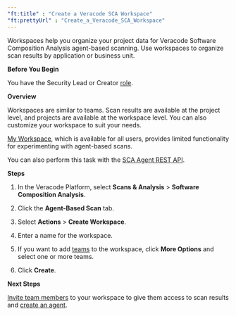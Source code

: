 ```yaml
---
"ft:title" : "Create a Veracode SCA Workspace"
"ft:prettyUrl" : "Create_a_Veracode_SCA_Workspace"
---
```


Workspaces help you organize your project data for Veracode Software Composition Analysis agent-based scanning. Use workspaces to organize scan results by application or business unit.

<p font-size="13pt"><b>Before You Begin</b></p>

You have the Security Lead or Creator [role](https://docs.veracode.com/r/c_role_permissions).

<p font-size="13pt"><b>Overview</b></p>

Workspaces are similar to teams. Scan results are available at the project level, and projects are available at the workspace level. You can also customize your workspace to suit your needs.

[My Workspace](https://docs.veracode.com/r/Using_My_Workspace_for_Veracode_SCA), which is available for all users, provides limited functionality for experimenting with agent-based scans.

You can also perform this task with the [SCA Agent REST API](https://docs.veracode.com/r/c_sourceclear_intro). 

<p font-size="13pt"><b>Steps</b></p>

1.  In the Veracode Platform, select **Scans & Analysis** > **Software Composition Analysis**.

2.  Click the **Agent-Based Scan** tab.

3.  Select **Actions** > **Create Workspace**.

4.  Enter a name for the workspace.

5.  If you want to add [teams](https://docs.veracode.com/r/Using_Teams_with_Veracode_SCA) to the workspace, click **More Options** and select one or more teams.

6.  Click **Create**.

<p font-size="13pt"><b>Next Steps</b></p>

[Invite team members](https://docs.veracode.com/r/Add_Teams_to_Your_Veracode_SCA_Workspace) to your workspace to give them access to scan results and [create an agent](https://docs.veracode.com/r/Create_Veracode_SCA_Agents).

